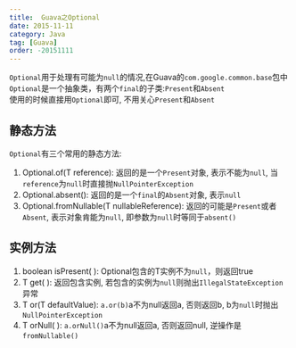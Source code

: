 ```yaml
---
title:  Guava之Optional
date: 2015-11-11
category: Java
tag: [Guava]
order: -20151111
---
```

`Optional`用于处理有可能为`null`的情况,在Guava的`com.google.common.base`包中  
`Optional`是一个抽象类，有两个`final`的子类:`Present`和`Absent`  
使用的时候直接用`Optional`即可, 不用关心`Present`和`Absent`


## 静态方法
`Optional`有三个常用的静态方法:  

1. Optional.of(T reference): 返回的是一个`Present`对象, 表示不能为`null`, 当`reference`为`null`时直接抛`NullPointerException`  
2. Optional.absent(): 返回的是一个`final`的`Absent`对象, 表示`null`
3. Optional.fromNullable(T nullableReference): 返回的可能是`Present`或者`Absent`, 表示对象肯能为`null`, 即参数为`null`时等同于`absent()`  

## 实例方法

1. boolean isPresent( ): Optional包含的T实例不为`null`，则返回true
2. T get( ): 返回包含实例, 若包含的实例为`null`则抛出`IllegalStateException`异常
3. T or(T defaultValue): `a.or(b)`a不为null返回a, 否则返回b, b为`null`时抛出`NullPointerException`
4. T orNull( ): `a.orNull()`a不为null返回a, 否则返回null, 逆操作是`fromNullable()`
